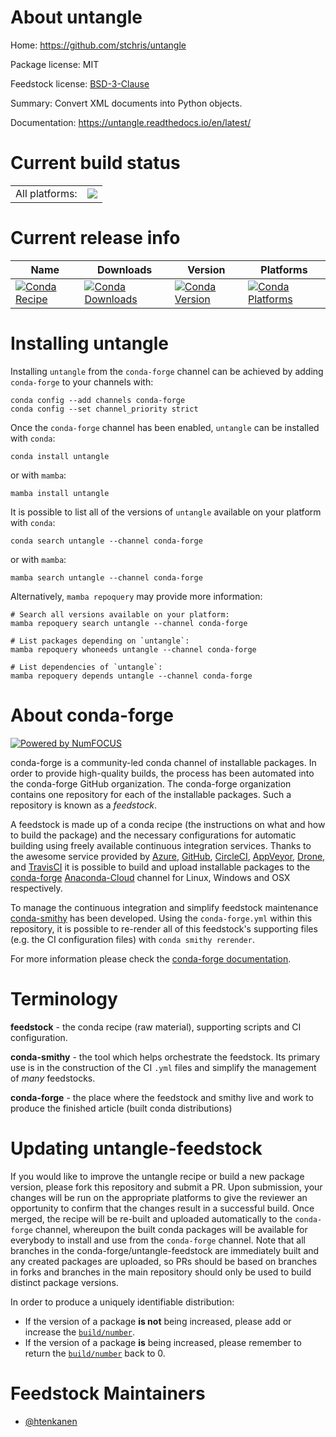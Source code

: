 About untangle
==============

Home: https://github.com/stchris/untangle

Package license: MIT

Feedstock license: [BSD-3-Clause](https://github.com/conda-forge/untangle-feedstock/blob/main/LICENSE.txt)

Summary: Convert XML documents into Python objects.

Documentation: https://untangle.readthedocs.io/en/latest/

Current build status
====================


<table><tr><td>All platforms:</td>
    <td>
      <a href="https://dev.azure.com/conda-forge/feedstock-builds/_build/latest?definitionId=10170&branchName=main">
        <img src="https://dev.azure.com/conda-forge/feedstock-builds/_apis/build/status/untangle-feedstock?branchName=main">
      </a>
    </td>
  </tr>
</table>

Current release info
====================

| Name | Downloads | Version | Platforms |
| --- | --- | --- | --- |
| [![Conda Recipe](https://img.shields.io/badge/recipe-untangle-green.svg)](https://anaconda.org/conda-forge/untangle) | [![Conda Downloads](https://img.shields.io/conda/dn/conda-forge/untangle.svg)](https://anaconda.org/conda-forge/untangle) | [![Conda Version](https://img.shields.io/conda/vn/conda-forge/untangle.svg)](https://anaconda.org/conda-forge/untangle) | [![Conda Platforms](https://img.shields.io/conda/pn/conda-forge/untangle.svg)](https://anaconda.org/conda-forge/untangle) |

Installing untangle
===================

Installing `untangle` from the `conda-forge` channel can be achieved by adding `conda-forge` to your channels with:

```
conda config --add channels conda-forge
conda config --set channel_priority strict
```

Once the `conda-forge` channel has been enabled, `untangle` can be installed with `conda`:

```
conda install untangle
```

or with `mamba`:

```
mamba install untangle
```

It is possible to list all of the versions of `untangle` available on your platform with `conda`:

```
conda search untangle --channel conda-forge
```

or with `mamba`:

```
mamba search untangle --channel conda-forge
```

Alternatively, `mamba repoquery` may provide more information:

```
# Search all versions available on your platform:
mamba repoquery search untangle --channel conda-forge

# List packages depending on `untangle`:
mamba repoquery whoneeds untangle --channel conda-forge

# List dependencies of `untangle`:
mamba repoquery depends untangle --channel conda-forge
```


About conda-forge
=================

[![Powered by
NumFOCUS](https://img.shields.io/badge/powered%20by-NumFOCUS-orange.svg?style=flat&colorA=E1523D&colorB=007D8A)](https://numfocus.org)

conda-forge is a community-led conda channel of installable packages.
In order to provide high-quality builds, the process has been automated into the
conda-forge GitHub organization. The conda-forge organization contains one repository
for each of the installable packages. Such a repository is known as a *feedstock*.

A feedstock is made up of a conda recipe (the instructions on what and how to build
the package) and the necessary configurations for automatic building using freely
available continuous integration services. Thanks to the awesome service provided by
[Azure](https://azure.microsoft.com/en-us/services/devops/), [GitHub](https://github.com/),
[CircleCI](https://circleci.com/), [AppVeyor](https://www.appveyor.com/),
[Drone](https://cloud.drone.io/welcome), and [TravisCI](https://travis-ci.com/)
it is possible to build and upload installable packages to the
[conda-forge](https://anaconda.org/conda-forge) [Anaconda-Cloud](https://anaconda.org/)
channel for Linux, Windows and OSX respectively.

To manage the continuous integration and simplify feedstock maintenance
[conda-smithy](https://github.com/conda-forge/conda-smithy) has been developed.
Using the ``conda-forge.yml`` within this repository, it is possible to re-render all of
this feedstock's supporting files (e.g. the CI configuration files) with ``conda smithy rerender``.

For more information please check the [conda-forge documentation](https://conda-forge.org/docs/).

Terminology
===========

**feedstock** - the conda recipe (raw material), supporting scripts and CI configuration.

**conda-smithy** - the tool which helps orchestrate the feedstock.
                   Its primary use is in the construction of the CI ``.yml`` files
                   and simplify the management of *many* feedstocks.

**conda-forge** - the place where the feedstock and smithy live and work to
                  produce the finished article (built conda distributions)


Updating untangle-feedstock
===========================

If you would like to improve the untangle recipe or build a new
package version, please fork this repository and submit a PR. Upon submission,
your changes will be run on the appropriate platforms to give the reviewer an
opportunity to confirm that the changes result in a successful build. Once
merged, the recipe will be re-built and uploaded automatically to the
`conda-forge` channel, whereupon the built conda packages will be available for
everybody to install and use from the `conda-forge` channel.
Note that all branches in the conda-forge/untangle-feedstock are
immediately built and any created packages are uploaded, so PRs should be based
on branches in forks and branches in the main repository should only be used to
build distinct package versions.

In order to produce a uniquely identifiable distribution:
 * If the version of a package **is not** being increased, please add or increase
   the [``build/number``](https://docs.conda.io/projects/conda-build/en/latest/resources/define-metadata.html#build-number-and-string).
 * If the version of a package **is** being increased, please remember to return
   the [``build/number``](https://docs.conda.io/projects/conda-build/en/latest/resources/define-metadata.html#build-number-and-string)
   back to 0.

Feedstock Maintainers
=====================

* [@htenkanen](https://github.com/htenkanen/)

